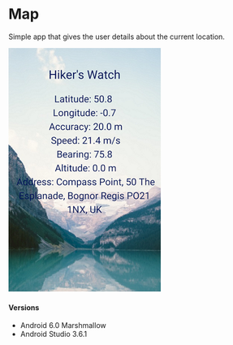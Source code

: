 # Map
 Simple app that gives the user details about the current location.

  ![](/doc/screenshot.png)

#### Versions
 - Android 6.0 Marshmallow 
 - Android Studio 3.6.1 
